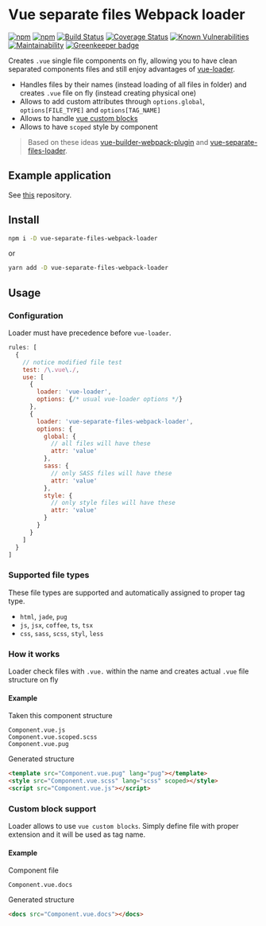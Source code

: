 # Vue separate files Webpack loader

[![npm](https://img.shields.io/npm/v/npm.svg)](https://www.npmjs.com/package/vue-separate-files-webpack-loader)
[![npm](https://img.shields.io/npm/l/express.svg)](https://www.npmjs.com/package/vue-separate-files-webpack-loader)
[![Build Status](https://travis-ci.org/NetCZ/vue-separate-files-webpack-loader.svg?branch=master)](https://travis-ci.org/NetCZ/vue-separate-files-webpack-loader)
[![Coverage Status](https://coveralls.io/repos/github/NetCZ/vue-separate-files-webpack-loader/badge.svg)](https://coveralls.io/github/NetCZ/vue-separate-files-webpack-loader)
[![Known Vulnerabilities](https://snyk.io/test/github/netcz/vue-separate-files-webpack-loader/badge.svg?targetFile=package.json)](https://snyk.io/test/github/netcz/vue-separate-files-webpack-loader?targetFile=package.json)
[![Maintainability](https://api.codeclimate.com/v1/badges/eeb26dd14d1b50a6ea2f/maintainability)](https://codeclimate.com/github/NetCZ/vue-separate-files-webpack-loader/maintainability)
[![Greenkeeper badge](https://badges.greenkeeper.io/NetCZ/vue-separate-files-webpack-loader.svg)](https://greenkeeper.io/)

Creates `.vue` single file components on fly, allowing you to have clean separated components files and still enjoy advantages of [vue-loader](https://github.com/vuejs/vue-loader).

- Handles files by their names (instead loading of all files in folder) and creates `.vue` file on fly (instead creating physical one)
- Allows to add custom attributes through `options.global`, `options[FILE_TYPE]` and `options[TAG_NAME]`
- Allows to handle [vue custom blocks](https://vue-loader.vuejs.org/en/configurations/custom-blocks.html)
- Allows to have `scoped` style by component

> Based on these ideas [vue-builder-webpack-plugin](https://github.com/pksunkara/vue-builder-webpack-plugin) and [vue-separate-files-loader](https://github.com/iFwu/vue-separate-files-loader).

## Example application

See [this](https://github.com/NetCZ/vue-separate-files-webpack-loader-example) repository.

## Install
```bash
npm i -D vue-separate-files-webpack-loader
```
or
```bash
yarn add -D vue-separate-files-webpack-loader
```

## Usage

### Configuration

Loader must have precedence before `vue-loader`. 

```javascript
rules: [
  {
    // notice modified file test
    test: /\.vue\./,
    use: [
      {
        loader: 'vue-loader',
        options: {/* usual vue-loader options */}
      },
      {
        loader: 'vue-separate-files-webpack-loader',
        options: {
          global: {
            // all files will have these
            attr: 'value'
          },
          sass: {
            // only SASS files will have these
            attr: 'value'
          },
          style: {
            // only style files will have these
            attr: 'value'
          }
        }
      }
    ]
  }
]
```

### Supported file types

These file types are supported and automatically assigned to proper tag type.

- `html`, `jade`, `pug`
- `js`, `jsx`, `coffee`, `ts`, `tsx`
- `css`, `sass`, `scss`, `styl`, `less`

### How it works

Loader check files with `.vue.` within the name and creates actual `.vue` file structure on fly

#### Example

Taken this component structure

```
Component.vue.js
Component.vue.scoped.scss
Component.vue.pug
```

Generated structure

```html
<template src="Component.vue.pug" lang="pug"></template>
<style src="Component.vue.scss" lang="scss" scoped></style>
<script src="Component.vue.js"></script>
```

### Custom block support

Loader allows to use `vue custom blocks`. 
Simply define file with proper extension and it will be used as tag name.

#### Example

Component file

```
Component.vue.docs
```

Generated structure

```html
<docs src="Component.vue.docs"></docs>
```
